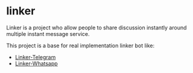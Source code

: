 # linker

Linker is a project who allow people to share discussion instantly around multiple instant message service.

This project is a base for real implementation linker bot like:
- [Linker-Telegram](https://github.com/DipandaAser/linker-telegram)
- [Linker-Whatsapp](https://github.com/DipandaAser/linker-whatsapp)